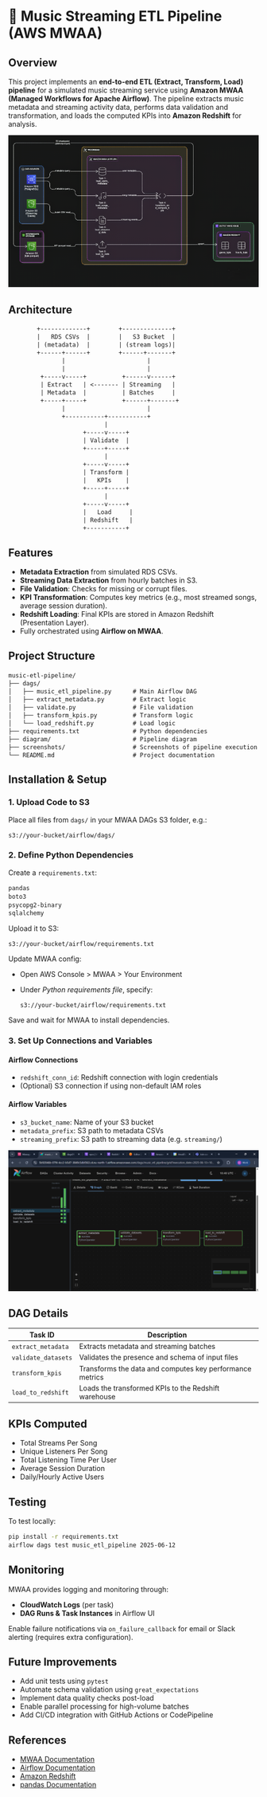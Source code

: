 # 🎵 Music Streaming ETL Pipeline (AWS MWAA)

## Overview

This project implements an **end-to-end ETL (Extract, Transform, Load) pipeline** for a simulated music streaming service using **Amazon MWAA (Managed Workflows for Apache Airflow)**. The pipeline extracts music metadata and streaming activity data, performs data validation and transformation, and loads the computed KPIs into **Amazon Redshift** for analysis.

![Architecture](/music-etl-pipeline/diagram/Music%20Streaming%20ETL%20Pipeline%20on%20AWS%20with%20Airflow%20(MWAA)-%20Architecture.png)

## Architecture

```
        +-------------+        +--------------+
        |   RDS CSVs  |        |   S3 Bucket  |
        | (metadata)  |        | (stream logs)|
        +------+------+        +------+-------+
               |                       |
               |                       |
         +-----v-----+          +------v------+
         | Extract   | <------- | Streaming   |
         | Metadata  |          | Batches     |
         +-----+-----+          +------+-------+
               |                       |
               +-----------+-----------+
                           |
                     +-----v-----+
                     | Validate  |
                     +-----+-----+
                           |
                     +-----v-----+
                     | Transform |
                     |   KPIs    |
                     +-----+-----+
                           |
                     +-----v-----+
                     |   Load     |
                     | Redshift   |
                     +-----------+
```

## Features

- **Metadata Extraction** from simulated RDS CSVs.
- **Streaming Data Extraction** from hourly batches in S3.
- **File Validation**: Checks for missing or corrupt files.
- **KPI Transformation**: Computes key metrics (e.g., most streamed songs, average session duration).
- **Redshift Loading**: Final KPIs are stored in Amazon Redshift (Presentation Layer).
- Fully orchestrated using **Airflow on MWAA**.

## Project Structure

```
music-etl-pipeline/
├── dags/
│   ├── music_etl_pipeline.py      # Main Airflow DAG
│   ├── extract_metadata.py        # Extract logic
│   ├── validate.py                # File validation
│   ├── transform_kpis.py          # Transform logic
│   └── load_redshift.py           # Load logic
├── requirements.txt               # Python dependencies
├── diagram/                       # Pipeline diagram
├── screenshots/                   # Screenshots of pipeline execution
└── README.md                      # Project documentation
```

## Installation & Setup

### 1. Upload Code to S3

Place all files from `dags/` in your MWAA DAGs S3 folder, e.g.:

```
s3://your-bucket/airflow/dags/
```

### 2. Define Python Dependencies

Create a `requirements.txt`:

```txt
pandas
boto3
psycopg2-binary
sqlalchemy
```

Upload it to S3:

```
s3://your-bucket/airflow/requirements.txt
```

Update MWAA config:

- Open AWS Console > MWAA > Your Environment
- Under _Python requirements file_, specify:

  ```
  s3://your-bucket/airflow/requirements.txt
  ```

Save and wait for MWAA to install dependencies.

### 3. Set Up Connections and Variables

#### Airflow Connections

- `redshift_conn_id`: Redshift connection with login credentials
- (Optional) S3 connection if using non-default IAM roles

#### Airflow Variables

- `s3_bucket_name`: Name of your S3 bucket
- `metadata_prefix`: S3 path to metadata CSVs
- `streaming_prefix`: S3 path to streaming data (e.g. `streaming/`)

![Dags](/music-etl-pipeline/screenshots/MWAA%20workflow.png)

## DAG Details

| Task ID             | Description                                              |
| ------------------- | -------------------------------------------------------- |
| `extract_metadata`  | Extracts metadata and streaming batches                  |
| `validate_datasets` | Validates the presence and schema of input files         |
| `transform_kpis`    | Transforms the data and computes key performance metrics |
| `load_to_redshift`  | Loads the transformed KPIs to the Redshift warehouse     |

## KPIs Computed

- Total Streams Per Song
- Unique Listeners Per Song
- Total Listening Time Per User
- Average Session Duration
- Daily/Hourly Active Users

## Testing

To test locally:

```bash
pip install -r requirements.txt
airflow dags test music_etl_pipeline 2025-06-12
```

## Monitoring

MWAA provides logging and monitoring through:

- **CloudWatch Logs** (per task)
- **DAG Runs & Task Instances** in Airflow UI

Enable failure notifications via `on_failure_callback` for email or Slack alerting (requires extra configuration).

## Future Improvements

- Add unit tests using `pytest`
- Automate schema validation using `great_expectations`
- Implement data quality checks post-load
- Enable parallel processing for high-volume batches
- Add CI/CD integration with GitHub Actions or CodePipeline

## References

- [MWAA Documentation](https://docs.aws.amazon.com/mwaa/latest/userguide/what-is-mwaa.html)
- [Airflow Documentation](https://airflow.apache.org/docs/)
- [Amazon Redshift](https://docs.aws.amazon.com/redshift/)
- [pandas Documentation](https://pandas.pydata.org/)
